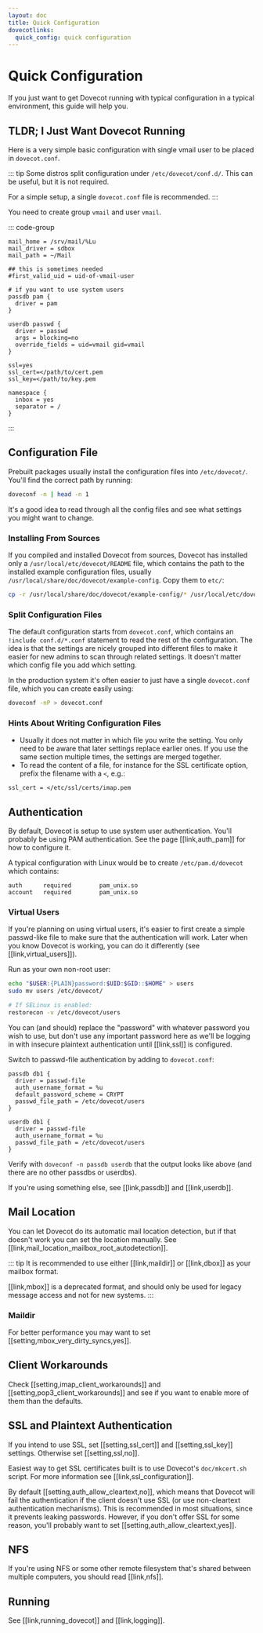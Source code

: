 ```yaml
---
layout: doc
title: Quick Configuration
dovecotlinks:
  quick_config: quick configuration
---
```


# Quick Configuration

If you just want to get Dovecot running with typical configuration in a
typical environment, this guide will help you.

## TLDR; I Just Want Dovecot Running

Here is a very simple basic configuration with single vmail user to be placed
in `dovecot.conf`.

::: tip
Some distros split configuration under `/etc/dovecot/conf.d/`. This can
be useful, but it is not required.

For a simple setup, a single `dovecot.conf` file is recommended.
:::

You need to create group `vmail` and user `vmail`.

::: code-group
```[dovecot.conf]
mail_home = /srv/mail/%Lu
mail_driver = sdbox
mail_path = ~/Mail

## this is sometimes needed
#first_valid_uid = uid-of-vmail-user

# if you want to use system users
passdb pam {
  driver = pam
}

userdb passwd {
  driver = passwd
  args = blocking=no
  override_fields = uid=vmail gid=vmail
}

ssl=yes
ssl_cert=</path/to/cert.pem
ssl_key=</path/to/key.pem

namespace {
  inbox = yes
  separator = /
}
```
:::

## Configuration File

Prebuilt packages usually install the configuration files into
`/etc/dovecot/`. You'll find the correct path by running:

```sh
doveconf -n | head -n 1
```

It's a good idea to read through all the config files and see what settings
you might want to change.

### Installing From Sources

If you compiled and installed Dovecot from sources, Dovecot has installed only
a `/usr/local/etc/dovecot/README` file, which contains the path to the
installed example configuration files, usually
`/usr/local/share/doc/dovecot/example-config`. Copy them to `etc/`:

```sh
cp -r /usr/local/share/doc/dovecot/example-config/* /usr/local/etc/dovecot/
```

### Split Configuration Files

The default configuration starts from `dovecot.conf`, which contains an
`!include conf.d/*.conf` statement to read the rest of the configuration.
The idea is that the settings are nicely grouped into different files to make
it easier for new admins to scan through related settings. It doesn't matter
which config file you add which setting.

In the production system it's often easier to just have a single
`dovecot.conf` file, which you can create easily using:

```sh
doveconf -nP > dovecot.conf
```

### Hints About Writing Configuration Files

* Usually it does not matter in which file you write the setting. You only need
  to be aware that later settings replace earlier ones. If you use the same
  section multiple times, the settings are merged together.
* To read the content of a file, for instance for the SSL certificate option,
  prefix the filename with a `<`, e.g.:

```
ssl_cert = </etc/ssl/certs/imap.pem
```

## Authentication

By default, Dovecot is setup to use system user authentication.
You'll probably be using PAM authentication. See the page [[link,auth_pam]]
for how to configure it.

A typical configuration with Linux would be to create `/etc/pam.d/dovecot`
which contains:

```
auth      required        pam_unix.so
account   required        pam_unix.so
```

### Virtual Users

If you're planning on using virtual users, it's easier to first create a
simple passwd-like file to make sure that the authentication will work.
Later when you know Dovecot is working, you can do it differently (see
[[link,virtual_users]]).

Run as your own non-root user:

```sh
echo "$USER:{PLAIN}password:$UID:$GID::$HOME" > users
sudo mv users /etc/dovecot/

# If SELinux is enabled:
restorecon -v /etc/dovecot/users
```

You can (and should) replace the "password" with whatever password you
wish to use, but don't use any important password here as we'll be
logging in with insecure plaintext authentication until [[link,ssl]]
is configured.

Switch to passwd-file authentication by adding to `dovecot.conf`:

```
passdb db1 {
  driver = passwd-file
  auth_username_format = %u
  default_password_scheme = CRYPT
  passwd_file_path = /etc/dovecot/users
}

userdb db1 {
  driver = passwd-file
  auth_username_format = %u
  passwd_file_path = /etc/dovecot/users
}
```

Verify with `doveconf -n passdb userdb` that the output looks like
above (and there are no other passdbs or userdbs).

If you're using something else, see [[link,passdb]] and [[link,userdb]].

## Mail Location

You can let Dovecot do its automatic mail location detection, but if that
doesn't work you can set the location manually. See
[[link,mail_location_mailbox_root_autodetection]].

::: tip
It is recommended to use either [[link,maildir]] or [[link,dbox]] as your
mailbox format.

[[link,mbox]] is a deprecated format, and should
only be used for legacy message access and not for new systems.
:::

### Maildir

For better performance you may want to set
[[setting,mbox_very_dirty_syncs,yes]].

## Client Workarounds

Check [[setting,imap_client_workarounds]] and
[[setting,pop3_client_workarounds]] and see if you want to enable more of
them than the defaults.

## SSL and Plaintext Authentication

If you intend to use SSL, set [[setting,ssl_cert]] and [[setting,ssl_key]]
settings. Otherwise set [[setting,ssl,no]].

Easiest way to get SSL certificates built is to use Dovecot's
`doc/mkcert.sh` script. For more information see [[link,ssl_configuration]].

By default [[setting,auth_allow_cleartext,no]], which means that Dovecot
will fail the authentication if the client doesn't use SSL (or use
non-cleartext authentication mechanisms). This is recommended in most
situations, since it prevents leaking passwords. However, if you don't
offer SSL for some reason, you'll probably want to set
[[setting,auth_allow_cleartext,yes]].

## NFS

If you're using NFS or some other remote filesystem that's shared between
multiple computers, you should read [[link,nfs]].

## Running

See [[link,running_dovecot]] and [[link,logging]].
